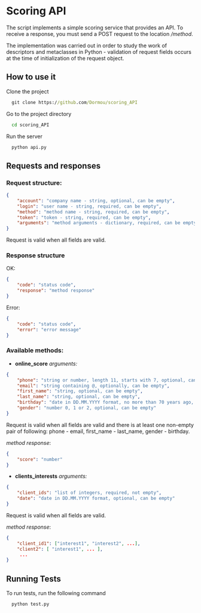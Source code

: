 
# Scoring API

The script implements a simple scoring service that provides an API. To receive a response, you must send a POST request to the location */method*.

The implementation was carried out in order to study the work of descriptors and metaclasses in Python - validation of request fields occurs at the time of initialization of the request object.


## How to use it

Clone the project

```cmd
  git clone https://github.com/Dormou/scoring_API
 ```

Go to the project directory

```cmd
  cd scoring_API
```

Run the server

```cmd
  python api.py
```

## Requests and responses

### Request structure:

```json
{
    "account": "company name - string, optional, can be empty",
    "login": "user name - string, required, can be empty",
    "method": "method name - string, required, can be empty",
    "token": "token - string, required, can be empty",
    "arguments": "method arguments - dictionary, required, can be empty"
}
```
Request is valid when all fields are valid.

### Response structure
OK:
```json
{
    "code": "status code",
    "response": "method response"
}
```
Error:
```json
{
    "code": "status code",
    "error": "error message"
}
```

### Available methods:
* **online_score**
*arguments:*
```json
{
    "phone": "string or number, length 11, starts with 7, optional, can be empty",
    "email": "string containing @, optionally, can be empty",
    "first_name": "string, optional, can be empty",
    "last_name": "string, optional, can be empty",
    "birthday": "date in DD.MM.YYYY format, no more than 70 years ago, optional, can be empty",
    "gender": "number 0, 1 or 2, optional, can be empty"
}
```
Request is valid when all fields are valid and there is at least one non-empty pair of following: phone - email, first_name - last_name, gender - birthday.

*method response*:
```json
{
    "score": "number"
}
```

* **clients_interests**
*arguments:*
```json
{
    "client_ids": "list of integers, required, not empty",
    "date": "date in DD.MM.YYYY format, optional, can be empty"
}
```
Request is valid when all fields are valid.

*method response*:
```json
{
    "client_id1": ["interest1", "interest2", ...],
    "client2": [ "interest1", ... ],
     ...
}
```


## Running Tests

To run tests, run the following command

```cmd
  python test.py
```

